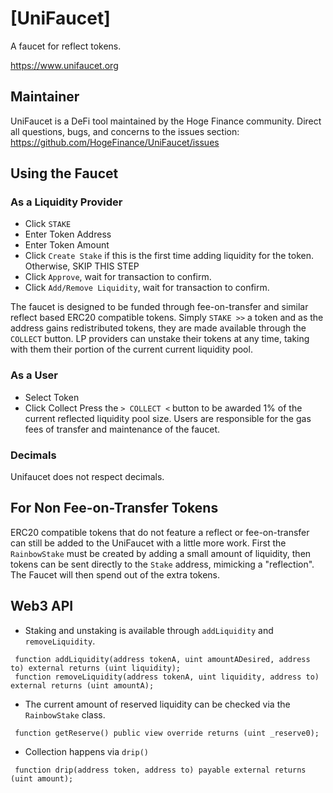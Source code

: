 # [UniFaucet]
A faucet for reflect tokens.

https://www.unifaucet.org

## Maintainer
UniFaucet is a DeFi tool maintained by the Hoge Finance community. Direct all questions, bugs, and concerns to the issues section: 
https://github.com/HogeFinance/UniFaucet/issues

## Using the Faucet
### As a Liquidity Provider
- Click `STAKE`
- Enter Token Address
- Enter Token Amount
- Click `Create Stake` if this is the first time adding liquidity for the token. Otherwise, SKIP THIS STEP
- Click `Approve`, wait for transaction to confirm.
- Click `Add/Remove Liquidity`, wait for transaction to confirm.

The faucet is designed to be funded through fee-on-transfer and similar reflect based ERC20 compatible tokens. Simply `STAKE >>` a token and as the address gains 
redistributed tokens, they are made available through the  `COLLECT` button. LP providers can unstake their tokens at any time, taking with them their portion of the current
current liquidity pool.

### As a User
- Select Token
- Click Collect
Press the `> COLLECT <` button to be awarded 1% of the current reflected liquidity pool size. Users are responsible for the gas fees of transfer and maintenance of the faucet.

### Decimals
Unifaucet does not respect decimals.

## For Non Fee-on-Transfer Tokens
ERC20 compatible tokens that do not feature a reflect or fee-on-transfer can still be added to the UniFaucet with a little more work. First the `RainbowStake` must be created
by adding a small amount of liquidity, then tokens can be sent directly to the `Stake` address, mimicking a "reflection". The Faucet will then spend out of the extra tokens.

## Web3 API
* Staking and unstaking is available through `addLiquidity` and `removeLiquidity`.
```
 function addLiquidity(address tokenA, uint amountADesired, address to) external returns (uint liquidity);
 function removeLiquidity(address tokenA, uint liquidity, address to) external returns (uint amountA);
```
* The current amount of reserved liquidity can be checked via the `RainbowStake` class.
```
 function getReserve() public view override returns (uint _reserve0);
```
* Collection happens via `drip()`
```
 function drip(address token, address to) payable external returns (uint amount);
```
